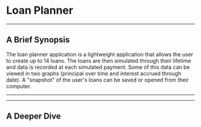 # Loan Planner
***
## A Brief Synopsis
The loan planner application is a lightweight application that allows the user to create up to 14 loans. The loans are then 
simulated through their lifetime and data is recorded at each simulated payment. Some of this data can be viewed in two graphs
(principal over time and interest accrued through date). A "snapshot" of the user's loans can be saved or opened from their computer.
 
 ---
 ---

 ## A Deeper Dive 

 ### 
